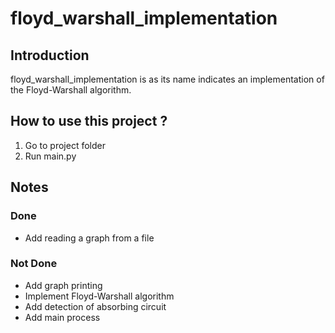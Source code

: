 # floyd_warshall_implementation

## Introduction

floyd_warshall_implementation is as its name indicates an implementation of the Floyd-Warshall algorithm.

## How to use this project ?

1. Go to project folder
2. Run main.py

## Notes

### Done

- Add reading a graph from a file

### Not Done

- Add graph printing
- Implement Floyd-Warshall algorithm
- Add detection of absorbing circuit
- Add main process
